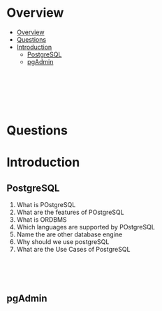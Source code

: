 # Overview

- [Overview](#overview)
- [Questions](#questions)
- [Introduction](#introduction)
  - [PostgreSQL](#postgresql)
  - [pgAdmin](#pgadmin)

&nbsp;

&nbsp;

&nbsp;

# Questions

# Introduction

## PostgreSQL

1. What is POstgreSQL
2. What are the features of POstgreSQL
3. What is ORDBMS
4. Which languages are supported by POstgreSQL
5. Name the are other database engine
6. Why should we use postgreSQL
7. What are the Use Cases of PostgreSQL

&nbsp;

&nbsp;

## pgAdmin

&nbsp;

&nbsp;

&nbsp;

&nbsp;

&nbsp;

&nbsp;

&nbsp;

&nbsp;

&nbsp;

&nbsp;

&nbsp;

&nbsp;

&nbsp;

&nbsp;

&nbsp;

&nbsp;
